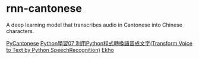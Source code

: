 # rnn-cantonese
A deep learning model that transcribes audio in Cantonese into Chinese characters.

[PyCantonese](http://pycantonese.org)
[Python學習07 利用Python程式轉換語音成文字(Transform Voice to Text by Python SpeechRecognition)](https://www.youtube.com/watch?v=3LLksqP2aXE)
[Ekho](https://www.eguidedog.net/ekho.php)
